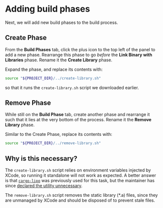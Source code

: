 # Adding build phases

Next, we will add new build phases to the build process.

## Create Phase

From the **Build Phases** tab, click the plus icon to the top left of the panel
to add a new phase. Rearrange this phase to go *before* the **Link Binary with Libraries**
phase. Rename it the **Create Library** phase.

Expand the phase, and replace its contents with:

```bash
source "${PROJECT_DIR}/../create-library.sh"
```

so that it runs the `create-library.sh` script we downloaded earlier.

## Remove Phase

While still on the **Build Phase** tab, create another phase and
rearrange it such that it lies at the very bottom of the process.
Rename it the **Remove Library** phase.

Similar to the Create Phase, replace its contents with:

```bash
source "${PROJECT_DIR}/../remove-library.sh"
```

## Why is this necessary?

The `create-library.sh` script relies on environment variables injected
by XCode, so running it standalone will not work as expected. A better
answer is that [`cargo-lipo`](https://lib.rs/crates/cargo-lipo) was previously
used for this task, but the maintainer has since [declared the utility
unnecessary](https://github.com/timnn/cargo-lipo#maintenance-status).

The `remove-library.sh` script removes the static library (\*.a) files,
since they are unmanaged by XCode and should be disposed of
to prevent stale files.
